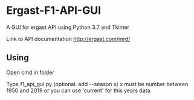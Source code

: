 # Ergast-F1-API-GUI
A GUI for ergast API using Python 3.7 and Tkinter

Link to API documentation http://ergast.com/mrd/

## Using

Open cmd in folder

Type f1_api_gui.py (optional. add --season x) x must be number between 1950 and 2019 or you can use 'current' for this years data.
